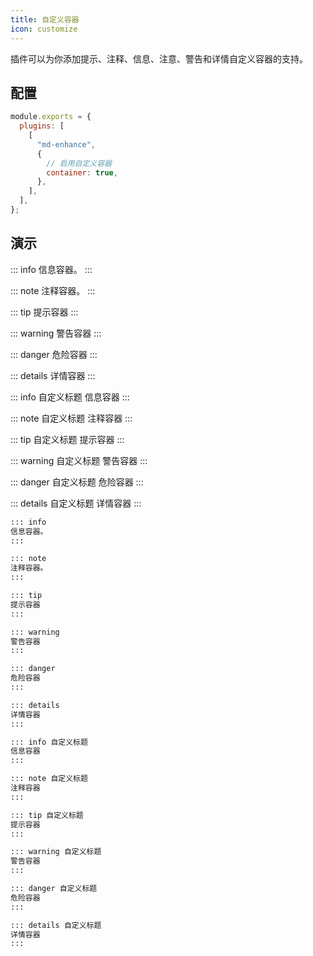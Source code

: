 ```yaml
---
title: 自定义容器
icon: customize
---
```


插件可以为你添加提示、注释、信息、注意、警告和详情自定义容器的支持。

<!-- more -->

## 配置

```js {7}
module.exports = {
  plugins: [
    [
      "md-enhance",
      {
        // 启用自定义容器
        container: true,
      },
    ],
  ],
};
```

## 演示

::: info
信息容器。
:::

::: note
注释容器。
:::

::: tip
提示容器
:::

::: warning
警告容器
:::

::: danger
危险容器
:::

::: details
详情容器
:::

::: info 自定义标题
信息容器
:::

::: note 自定义标题
注释容器
:::

::: tip 自定义标题
提示容器
:::

::: warning 自定义标题
警告容器
:::

::: danger 自定义标题
危险容器
:::

::: details 自定义标题
详情容器
:::

```md
::: info
信息容器。
:::

::: note
注释容器。
:::

::: tip
提示容器
:::

::: warning
警告容器
:::

::: danger
危险容器
:::

::: details
详情容器
:::

::: info 自定义标题
信息容器
:::

::: note 自定义标题
注释容器
:::

::: tip 自定义标题
提示容器
:::

::: warning 自定义标题
警告容器
:::

::: danger 自定义标题
危险容器
:::

::: details 自定义标题
详情容器
:::
```
